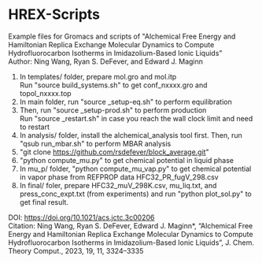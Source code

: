 # HREX-Scripts
 Example files for Gromacs and scripts of "Alchemical Free Energy and Hamiltonian Replica Exchange Molecular Dynamics to Compute Hydrofluorocarbon Isotherms in Imidazolium-Based Ionic Liquids" \
 Author: Ning Wang, Ryan S. DeFever, and Edward J. Maginn
 1. In templates/ folder, prepare mol.gro and mol.itp \
    Run "source build_systems.sh" to get conf_nxxxx.gro and topol_nxxxx.top
 2. In main folder, run "source _setup-eq.sh" to perform equilibration 
 3. Then, run "source _setup-prod.sh" to perform production \
    Run "source _restart.sh" in case you reach the wall clock limit and need to restart 
 4. In analysis/ folder, install the alchemical_analysis tool first. 
    Then, run "qsub run_mbar.sh" to perform MBAR analysis
 5. "git clone https://github.com/rsdefever/block_average.git"
 6. "python compute_mu.py" to get chemical potential in liquid phase
 7. In mu_p/ folder, "python compute_mu_vap.py" to get chemical potential in vapor phase from REFPROP data HFC32_PR_fugV_298.csv
 8. In final/ foler, prepare HFC32_muV_298K.csv, mu_liq.txt, and press_conc_expt.txt (from experiments) and run "python plot_sol.py" to get final result.
 
DOI: https://doi.org/10.1021/acs.jctc.3c00206 \
Citation: Ning Wang, Ryan S. DeFever, Edward J. Maginn*, “Alchemical Free Energy and Hamiltonian Replica Exchange Molecular Dynamics to Compute Hydrofluorocarbon Isotherms in Imidazolium-Based Ionic Liquids”, J. Chem. Theory Comput., 2023, 19, 11, 3324–3335
